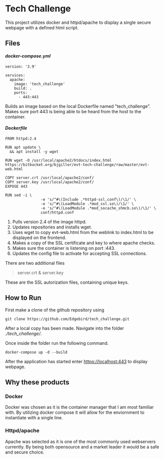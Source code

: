 # Tech Challenge
This project utilizes docker and httpd/apache to display a single secure webpage with a defined html script. 

## Files
#### *docker-compose.yml*

```
version: '3.9'

services:
  apache:
    image: 'tech_challenge'
    build: .
    ports:
      - 443:443
```
Builds an image based on the local Dockerfile named "tech_challenge". Makes sure port 443 is being able to be heard from the host to the container. 

#### *Dockerfile*

```
FROM httpd:2.4

RUN apt update \
  && apt install -y wget

RUN wget -O /usr/local/apache2/htdocs/index.html https://bitbucket.org/bjgiller/evt-tech-challenge/raw/master/evt-web.html

COPY server.crt /usr/local/apache2/conf/
COPY server.key /usr/local/apache2/conf/
EXPOSE 443

RUN sed -i \
                -e 's/^#\(Include .*httpd-ssl.conf\)/\1/' \
                -e 's/^#\(LoadModule .*mod_ssl.so\)/\1/' \
                -e 's/^#\(LoadModule .*mod_socache_shmcb.so\)/\1/' \
                conf/httpd.conf
```
1. Pulls version 2.4 of the image httpd.
2. Updates repositories and installs wget.
3. Uses wget to copy evt-web.html from the weblink to index.html to be displayed on the frontend.
4. Makes a copy of the SSL certificate and key to where apache checks.
5. Makes sure the container is listening on port :443.
6. Updates the config file to activate for accepting SSL connections.

There are two additional files
> server.crt & server.key

These are the SSL autorization files, containing unique keys.

## How to Run
First make a clone of the github repository using 

```
git clone https://github.com/Edgebird/tech_challenge.git
```

After a local copy has been made. Navigate into the folder *./tech_challenge/*.

Once inside the folder run the following command.

```
docker-compose up -d --build
```

After the application has started enter [https://localhost:443](https://localhost:443) to display webpage.

## Why these products

### Docker
Docker was chosen as it is the container manager that I am most familiar with. By utilizing docker compose it will allow for the enviornment to instantiate with a single line. 

### Httpd/apache
Apache was selected as it is one of the most commonly used webservers currently. By being both opensource and a market leader it would be a safe and secure choice.
